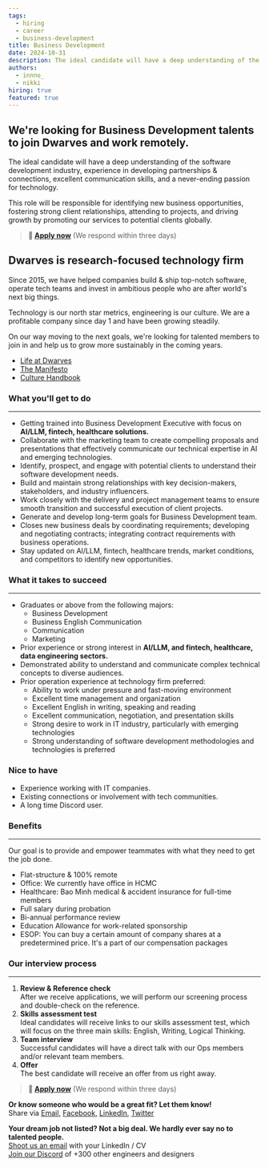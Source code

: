 ```yaml
---
tags:
  - hiring
  - career
  - business-development
title: Business Development
date: 2024-10-31
description: The ideal candidate will have a deep understanding of the software development industry, experience in developing partnerships & connections, excellent communication skills, and a never-ending passion for technology.
authors:
  - innno_
  - nikki
hiring: true
featured: true
---
```


## We're looking for Business Development talents to join Dwarves and work remotely.
The ideal candidate will have a deep understanding of the software development industry, experience in developing partnerships & connections, excellent communication skills, and a never-ending passion for technology.

This role will be responsible for identifying new business opportunities, fostering strong client relationships, attending to projects, and driving growth by promoting our services to potential clients globally.

> **🤘 <a href="mailto:spawn@d.foundation">Apply now</a>** (We respond within three days)

## Dwarves is research-focused technology firm
Since 2015, we have helped companies build & ship top-notch software, operate tech teams and invest in ambitious people who are after world's next big things.

Technology is our north star metrics, engineering is our culture. We are a profitable company since day 1 and have been growing steadily.

On our way moving to the next goals, we're looking for talented members to join in and help us to grow more sustainably in the coming years.

- [Life at Dwarves](https://memo.d.foundation/careers/additional-info/life-at-dwarves/)
- [The Manifesto](https://memo.d.foundation/careers/additional-info/the-manifesto/)
- [Culture Handbook](https://memo.d.foundation/careers/additional-info/culture-handbook/)

### What you'll get to do
---

- Getting trained into Business Development Executive with focus on **AI/LLM, fintech, healthcare solutions.**
- Collaborate with the marketing team to create compelling proposals and presentations that effectively communicate our technical expertise in AI and emerging technologies.
- Identify, prospect, and engage with potential clients to understand their software development needs.
- Build and maintain strong relationships with key decision-makers, stakeholders, and industry influencers.
- Work closely with the delivery and project management teams to ensure smooth transition and successful execution of client projects.
- Generate and develop long-term goals for Business Development team.
- Closes new business deals by coordinating requirements; developing and negotiating contracts; integrating contract requirements with business operations.
- Stay updated on AI/LLM, fintech, healthcare trends, market conditions, and competitors to identify new opportunities.

### What it takes to succeed
---

- Graduates or above from the following majors:
    - Business Development
    - Business English Communication
    - Communication
    - Marketing
- Prior experience or strong interest in **AI/LLM, and fintech, healthcare, data engineering sectors.**
- Demonstrated ability to understand and communicate complex technical concepts to diverse audiences.
- Prior operation experience at technology firm preferred:
    - Ability to work under pressure and fast-moving environment
    - Excellent time management and organization
    - Excellent English in writing, speaking and reading
    - Excellent communication, negotiation, and presentation skills
    - Strong desire to work in IT industry, particularly with emerging technologies
    - Strong understanding of software development methodologies and technologies is preferred

### Nice to have
- Experience working with IT companies.
- Existing connections or involvement with tech communities.
- A long time Discord user.

### Benefits
---

Our goal is to provide and empower teammates with what they need to get the job done.

- Flat-structure & 100% remote
- Office: We currently have office in HCMC
- Healthcare: Bao Minh medical & accident insurance for full-time members
- Full salary during probation
- Bi-annual performance review
- Education Allowance for work-related sponsorship
- ESOP: You can buy a certain amount of company shares at a predetermined price. It's a part of our compensation packages

### Our interview process
---

1. **Review & Reference check**<br>After we receive applications, we will perform our screening process and double-check on the reference.
2. **Skills** **assessment test**<br>Ideal candidates will receive links to our skills assessment test, which will focus on the three main skills: English, Writing, Logical Thinking.
3. **Team interview**<br>Successful candidates will have a direct talk with our Ops members and/or relevant team members.
4. **Offer**<br>The best candidate will receive an offer from us right away.

> **🤘 <a href="mailto:spawn@d.foundation">Apply now</a>** (We respond within three days)

**Or know someone who would be a great fit? Let them know!**\
Share via [Email](mailto:spawn@d.foundation), [Facebook](https://www.facebook.com/dwarvesf), [LinkedIn](https://www.linkedin.com/company/dwarvesf/), [Twitter](https://twitter.com/dwarvesf.)

**Your dream job not listed? Not a big deal. We hardly ever say no to talented people.**\
[Shoot us an email](mailto:spawn@d.foundation) with your LinkedIn / CV\
[Join our Discord](https://discord.gg/dwarvesv) of +300 other engineers and designers
